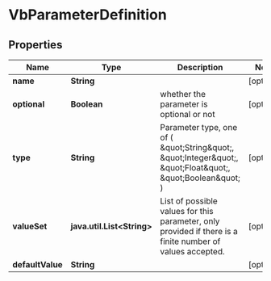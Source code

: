 
# VbParameterDefinition

## Properties
Name | Type | Description | Notes
------------ | ------------- | ------------- | -------------
**name** | **String** |  |  [optional]
**optional** | **Boolean** | whether the parameter is optional or not |  [optional]
**type** | **String** | Parameter type, one of ( \&quot;String\&quot;, \&quot;Integer\&quot;, \&quot;Float\&quot;, \&quot;Boolean\&quot; ) |  [optional]
**valueSet** | **java.util.List&lt;String&gt;** | List of possible values for this parameter, only provided if there is a finite number of values accepted. |  [optional]
**defaultValue** | **String** |  |  [optional]



